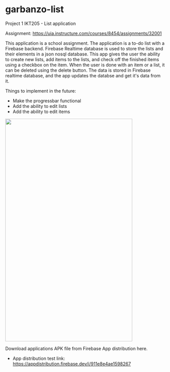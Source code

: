 # garbanzo-list
Project 1 IKT205 - List application

Assignment: https://uia.instructure.com/courses/8454/assignments/32001

This application is a school assignment.
The application is a to-do list with a Firebase backend. Firebase Realtime database is used to store the lists and their elements in a json nosql database.
This app gives the user the ability to create new lists, add items to the lists, and check off the finished items using a checkbox on the item. When the user is done with an item or a list, it can be deleted using the delete button. The data is stored in Firebase realtime database, and the app updates the databse and get it's data from it.

Things to implement in the future:
- Make the progressbar functional
- Add the ability to edit lists
- Add the ability to edit items

<img src="https://user-images.githubusercontent.com/75445926/114760474-9f992580-9d5f-11eb-9c59-a53e4462220f.png" width="400" height="700">

Download applications APK file from Firebase App distribution here.
- App distribution test link: https://appdistribution.firebase.dev/i/911e8e4ae1598267
